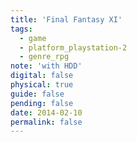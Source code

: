 ```yaml
---
title: 'Final Fantasy XI'
tags:
  - game
  - platform_playstation-2
  - genre_rpg
note: 'with HDD'
digital: false
physical: true
guide: false
pending: false
date: 2014-02-10
permalink: false
---
```

